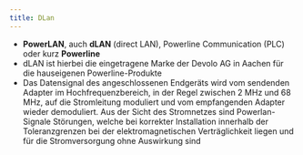 ```yaml
---
title: DLan
---
```


- **PowerLAN**, auch **dLAN** (direct LAN), Powerline Communication (PLC) oder kurz **Powerline**
- dLAN ist hierbei die eingetragene Marke der Devolo AG in Aachen für die hauseigenen Powerline-Produkte
- Das Datensignal des angeschlossenen Endgeräts wird vom sendenden Adapter im Hochfrequenzbereich, in der Regel zwischen 2 MHz und 68 MHz, auf die Stromleitung moduliert und vom empfangenden Adapter wieder demoduliert. Aus der Sicht des Stromnetzes sind Powerlan-Signale Störungen, welche bei korrekter Installation innerhalb der Toleranzgrenzen bei der elektromagnetischen Verträglichkeit liegen und für die Stromversorgung ohne Auswirkung sind

